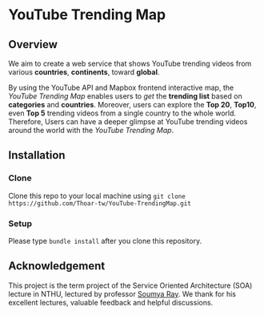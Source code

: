 # YouTube Trending Map

## Overview
We aim to create a web service that shows YouTube trending videos from various **countries**, **continents**, toward **global**.

By using the YouTube API and Mapbox frontend interactive map, the *YouTube Trending Map* enables users to *get* the **trending list** based on **categories** and **countries**. Moreover, users can explore the **Top 20**, **Top10**, even **Top 5** trending videos from a single country to the whole world. Therefore, Users can have a deeper glimpse at YouTube trending videos around the world with the *YouTube Trending Map*.

## Installation
### Clone
Clone this repo to your local machine using `git clone https://github.com/Thoar-tw/YouTube-TrendingMap.git`

### Setup
Please type `bundle install` after you clone this repository.

## Acknowledgement
This project is the term project of the Service Oriented Architecture (SOA) lecture in NTHU, lectured by professor [Soumya Ray](https://soumyaray.com/).
We thank for his excellent lectures, valuable feedback and helpful discussions.
